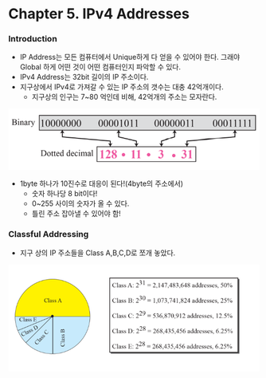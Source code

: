 # Chapter 5. IPv4 Addresses


### Introduction

+ IP Address는 모든 컴퓨터에서 Unique하게 다 얻을 수 있어야 한다. 그래야 Global 하게 어떤 것이 어떤 컴퓨터인지 파악할 수 있다.
+ IPv4 Address는 32bit 길이의 IP 주소이다.
+ 지구상에서 IPv4로 가져갈 수 있는 IP 주소의 갯수는 대충 42억개이다.
  - 지구상의 인구는 7~80 억인데 비해, 42억개의 주소는 모자란다.

<img src = "images/CompNetwork_Ch5_1.png" />

+ 1byte 하나가 10진수로 대응이 된다!(4byte의 주소에서)
  - 숫자 하나당 8 bit이다!
  - 0~255 사이의 숫자가 올 수 있다.
  - 틀린 주소 잡아낼 수 있어야 함!

### Classful Addressing

+ 지구 상의 IP 주소들을 Class A,B,C,D로 쪼개 놓았다.

<img src = "images/CompNetwork_Ch5_2.png" />
